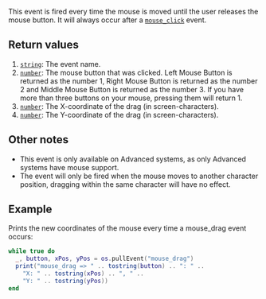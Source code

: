 This event is fired every time the mouse is moved until the user releases the mouse button. It will always occur after a [`mouse_click`] event.

## Return values
1. [`string`]: The event name.
2. [`number`]: The mouse button that was clicked. Left Mouse Button is returned as the number 1, Right Mouse Button is returned as the number 2 and Middle Mouse Button is returned as the number 3. If you have more than three buttons on your mouse, pressing them will return 1.
3. [`number`]: The X-coordinate of the drag (in screen-characters).
4. [`number`]: The Y-coordinate of the drag (in screen-characters).

## Other notes
- This event is only available on Advanced systems, as only Advanced systems have mouse support.
- The event will only be fired when the mouse moves to another character position, dragging within the same character will have no effect.

## Example
Prints the new coordinates of the mouse every time a mouse_drag event occurs:
```lua
while true do
  _, button, xPos, yPos = os.pullEvent("mouse_drag")
  print("mouse_drag => " .. tostring(button) .. ": " ..
    "X: " .. tostring(xPos) .. ", " ..
    "Y: " .. tostring(yPos))
end
```

[`string`]: string
[`number`]: number
[`mouse_click`]: "mouse_click_(Event)"